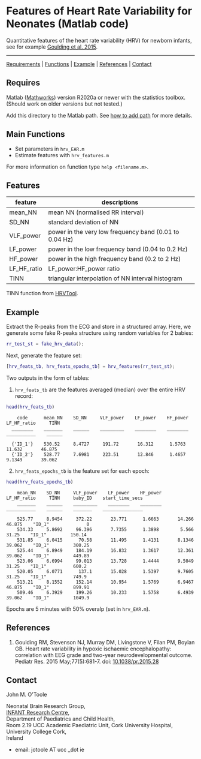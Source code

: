 # Features of Heart Rate Variability for Neonates (Matlab code)


Quantitative features of the heart rate variability (HRV) for newborn infants, see for
example [Goulding et al. 2015](#references).

---
[Requirements](#requires) | [Functions](#main-functions) | [Example](#example) |
[References](#references) | [Contact](#contact)


## Requires
Matlab ([Mathworks](http://www.mathworks.co.uk/products/matlab/)) version R2020a or newer
with the statistics toolbox. (Should work on older versions but not tested.)

Add this directory to the Matlab path. See [how to add
path](https://uk.mathworks.com/help/matlab/matlab_env/add-remove-or-reorder-folders-on-the-search-path.html)
for more details.
  

## Main Functions

  * Set parameters in `hrv_EAR.m`
  * Estimate features with `hrv_features.m`

For more information on function type `help <filename.m>`. 


## Features

| feature       | descriptions                                           |
|---------------|--------------------------------------------------------|
| mean\_NN      | mean NN (normalised RR interval)                       |
| SD\_NN        | standard deviation of NN                               |
| VLF\_power    | power in the very low frequency band (0.01 to 0.04 Hz) |
| LF\_power     | power in the low frequency band (0.04 to 0.2 Hz)       |
| HF\_power     | power in the high frequency band (0.2 to 2 Hz)         |
| LF\_HF\_ratio | LF\_power:HF\_power ratio                              |
| TINN          | triangular interpolation of NN interval histogram      |

TINN function from [HRVTool](https://github.com/MarcusVollmer/HRV/).

## Example

Extract the R-peaks from the ECG and store in a structured array. Here, we generate some
fake R-peaks structure using random variables for 2 babies:
```matlab
rr_test_st = fake_hrv_data();
```

Next, generate the feature set:
```matlab
[hrv_feats_tb, hrv_feats_epochs_tb] = hrv_features(rr_test_st);
```

Two outputs in the form of tables:

1. `hrv_feats_tb` are the features averaged (median) over the entire HRV record:
```matlab
head(hrv_feats_tb)
```
```
    code      mean_NN    SD_NN     VLF_power    LF_power    HF_power    LF_HF_ratio     TINN 
  ________    _______    ______    _________    ________    ________    ___________    ______

  {'ID_1'}    530.52     8.4727     191.72       16.312      1.5763       11.632       46.875
  {'ID_2'}    528.77     7.6981     223.51       12.846      1.4657       9.1349       39.062
```


2. `hrv_feats_epochs_tb` is the feature set for each epoch:
```matlab
head(hrv_feats_epochs_tb)
```
```
    mean_NN    SD_NN     VLF_power    LF_power    HF_power    LF_HF_ratio     TINN     baby_ID    start_time_secs
    _______    ______    _________    ________    ________    ___________    ______    _______    _______________

    525.77     8.9454     372.22       23.771      1.6663       14.266       46.875    "ID_1"              0
    534.33     5.8692     96.396       7.7355      1.3898        5.566        31.25    "ID_1"         150.14
    531.85     6.0415      70.58       11.495      1.4131       8.1346       39.062    "ID_1"         300.25
    525.44     6.8949     184.19       16.832      1.3617       12.361       39.062    "ID_1"         449.89
    523.06     6.6994     99.013       13.728      1.4444       9.5049        31.25    "ID_1"          600.2
    520.05     6.0771      137.1       15.028      1.5397       9.7605        31.25    "ID_1"          749.9
    513.21     8.1552     152.14       10.954      1.5769       6.9467       46.875    "ID_1"         899.91
    509.46     6.3929     199.26       10.233      1.5758       6.4939       39.062    "ID_1"         1049.9
```
Epochs are 5 minutes with 50% overalp (set in `hrv_EAR.m`).



## References

1. Goulding RM, Stevenson NJ, Murray DM, Livingstone V, Filan PM, Boylan GB. Heart rate
   variability in hypoxic ischaemic encephalopathy: correlation with EEG grade and
   two-year neurodevelopmental outcome. Pediatr Res. 2015 May;77(5):681-7. doi:
   [10.1038/pr.2015.28](https://doi.org/10.1038/pr.2015.28)


## Contact

John M. O'Toole

Neonatal Brain Research Group,  
[INFANT Research Centre](https://www.infantcentre.ie/),  
Department of Paediatrics and Child Health,  
Room 2.19 UCC Academic Paediatric Unit, Cork University Hospital,  
University College Cork,  
Ireland

- email: jotoole AT ucc _dot ie 
